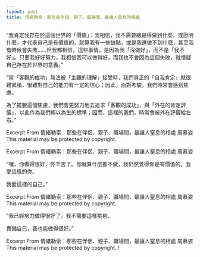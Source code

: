 ```yaml
---
layout: post
title: 情緒勒索：那些在伴侶、親子、職場間，最讓人窒息的相處
---
```


“我肯定我存在於這個世界的「價值」；我相信，我不需要總是得做到什麼，或證明什麼，才代表自己是有價值的。就算我有一些缺點，或是我還做不到什麼，甚至我有時候會失敗……但我都相信，這些事情，是因為我「沒做好」，而不是「我不好」。只要我好好努力，我相信我可以做得好，而我也不會因為這個失敗，就懷疑自己存在於世界的意義。”

“當「客觀的成功」無法被「主觀的理解」接受時，我們真正的「自我肯定」就很難累積，很難對自己的能力有一定的信心；因此，面對考驗，我們時常會感到焦慮。

為了擺脫這個焦慮，我們會更努力地去追求「客觀的成功」，與「外在的肯定評價」，以此作為我們賴以為生的標準；因而，這樣的我們，時常會被外在評價給左右。”

Excerpt From
情緒勒索：那些在伴侶、親子、職場間，最讓人窒息的相處
周慕姿
This material may be protected by copyright.

Excerpt From
情緒勒索：那些在伴侶、親子、職場間，最讓人窒息的相處
周慕姿

“嘿，你做得很好，你辛苦了。你就算什麼都不做，我仍然覺得你是有價值的。我愛這樣的你。

我愛這樣的自己。”

Excerpt From
情緒勒索：那些在伴侶、親子、職場間，最讓人窒息的相處
周慕姿
This material may be protected by copyright.

“我已經努力做得很好了，我不需要這樣挑剔、

責備自己，我也能做得很好。”

Excerpt From
情緒勒索：那些在伴侶、親子、職場間，最讓人窒息的相處
周慕姿
This material may be protected by copyright.
!
